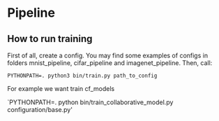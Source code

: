 # Pipeline

## How to run training

First of all, create a config. You may find some examples of configs in folders mnist_pipeline, cifar_pipeline and imagenet_pipeline.
Then, call:

`PYTHONPATH=. python3 bin/train.py path_to_config`

For example we want train cf_models

`PYTHONPATH=. python bin/train_collaborative_model.py configuration/base.py'